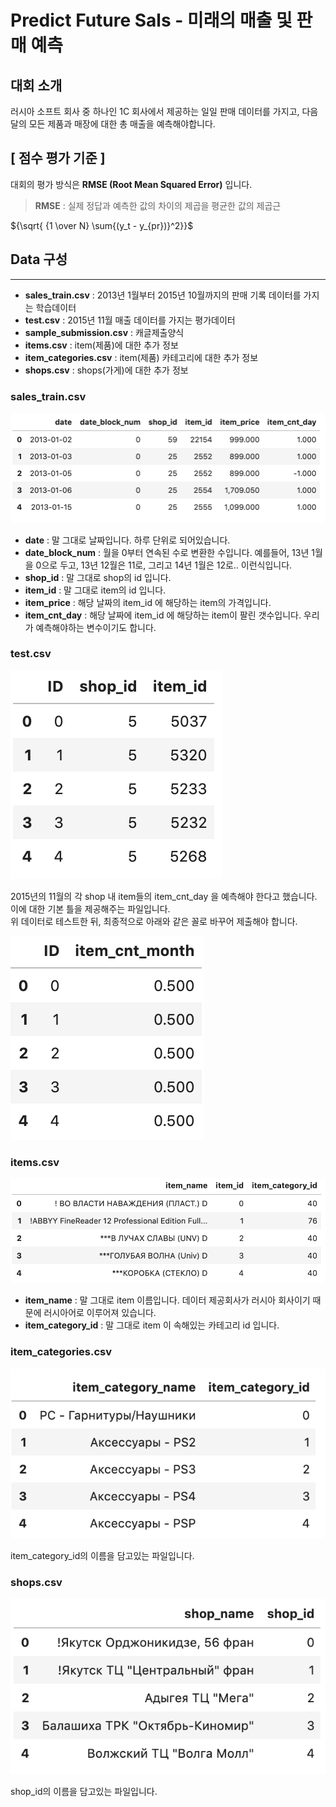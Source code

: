 # Predict Future Sals - 미래의 매출 및 판매 예측


## 대회 소개 
러시아 소프트 회사 중 하나인 1C 회사에서 제공하는 일일 판매 데이터를 가지고, 다음 달의 모든 제품과 매장에 대한 총 매출을 예측해야합니다.

## [ 점수 평가 기준 ]
대회의 평가 방식은 __RMSE (Root Mean Squared Error)__ 입니다.
> __RMSE__ : 실제 정답과 예측한 값의 차이의 제곱을 평균한 값의 제곱근  

${\sqrt{ {1 \over N} \sum{(y_t - y_{pr})}^2}}$

## Data 구성
---

* __sales_train.csv__ : 2013년 1월부터 2015년 10월까지의 판매 기록 데이터를 가지는 학습데이터
* __test.csv__ : 2015년 11월 매출 데이터를 가지는 평가데이터
* __sample_submission.csv__ : 캐글제출양식
* __items.csv__ : item(제품)에 대한 추가 정보
* __item_categories.csv__ : item(제품) 카테고리에 대한 추가 정보
* __shops.csv__ : shops(가게)에 대한 추가 정보


### sales_train.csv
<img src="./sales_train.png" alt="sales_train.csv" />

* __date__ : 말 그대로 날짜입니다. 하루 단위로 되어있습니다.
* __date_block_num__ : 월을 0부터 연속된 수로 변환한 수입니다. 예를들어, 13년 1월을 0으로 두고, 13년 12월은 11로, 그리고 14년 1월은 12로.. 이런식입니다.
* __shop_id__ : 말 그대로 shop의 id 입니다.
* __item_id__ : 말 그대로 item의 id 입니다.
* __item_price__ : 해당 날짜의 item_id 에 해당하는 item의 가격입니다.
* __item_cnt_day__ : 해당 날짜에 item_id 에 해당하는 item이 팔린 갯수입니다. 우리가 예측해야하는 변수이기도 합니다.

### test.csv
<img src="./test.png" alt="test.csv" />

2015년의 11월의 각 shop 내 item들의 item_cnt_day 을 예측해야 한다고 했습니다. 이에 대한 기본 틀을 제공해주는 파일입니다.<br>
위 데이터로 테스트한 뒤, 최종적으로 아래와 같은 꼴로 바꾸어 제출해야 합니다.

<img src="./test2.png" alt="test.csv" />

### items.csv

<img src="./items.png" alt="items.csv" />

* __item_name__ : 말 그대로 item 이름입니다. 데이터 제공회사가 러시아 회사이기 때문에 러시아어로 이루어져 있습니다.
* __item_category_id__ : 말 그대로 item 이 속해있는 카테고리 id 입니다.

### item_categories.csv

<img src="./items_cat.png" alt="item_categories.csv" />

item_category_id의 이름을 담고있는 파일입니다.

### shops.csv
<img src="./shops.png" alt="shops.csv" />

shop_id의 이름을 담고있는 파일입니다.


